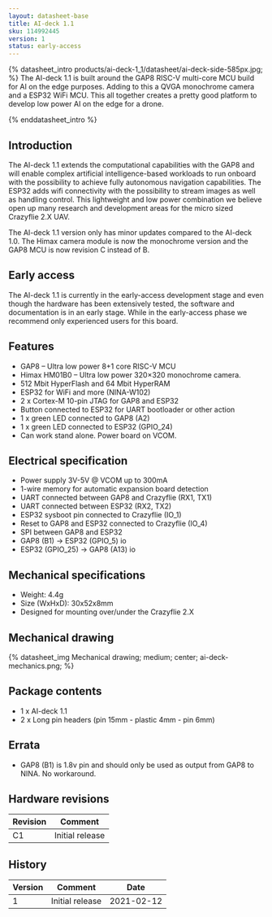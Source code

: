 ```yaml
---
layout: datasheet-base
title: AI-deck 1.1
sku: 114992445
version: 1
status: early-access
---
```


{% datasheet_intro products/ai-deck-1_1/datasheet/ai-deck-side-585px.jpg; %}
The AI-deck 1.1 is built around the GAP8 RISC-V multi-core MCU build for AI on the edge purposes. Adding to this a QVGA monochrome camera and a ESP32 WiFi MCU. This all together creates a pretty good platform to develop low power AI on the edge for a drone.

{% enddatasheet_intro %}

## Introduction

The AI-deck 1.1 extends the computational capabilities with the GAP8 and will enable complex artificial intelligence-based workloads to run onboard with the possibility to achieve fully autonomous navigation capabilities. The ESP32 adds wifi connectivity with the possibility to stream images as well as handling control. This lightweight and low power combination we believe open up many research and development areas for the micro sized Crazyflie 2.X UAV.

The AI-deck 1.1 version only has minor updates compared to the AI-deck 1.0. The Himax camera module is now the monochrome version and the GAP8 MCU is now revision C instead of B.

## Early access
The AI-deck 1.1 is currently in the early-access development stage and even though the hardware has been extensively tested, the software and documentation is in an early stage. While in the early-access phase we recommend only experienced users for this board.

## Features

* GAP8 – Ultra low power 8+1 core RISC-V MCU
* Himax HM01B0 – Ultra low power 320×320 monochrome camera.
* 512 Mbit HyperFlash and 64 Mbit HyperRAM
* ESP32 for WiFi and more (NINA-W102)
* 2 x Cortex-M 10-pin JTAG for GAP8 and ESP32
* Button connected to ESP32 for UART bootloader or other action
* 1 x green LED connected to GAP8 (A2)
* 1 x green LED connected to ESP32 (GPIO_24)
* Can work stand alone. Power board on VCOM.

## Electrical specification

* Power supply 3V-5V @ VCOM up to 300mA
* 1-wire memory for automatic expansion board detection
* UART connected between GAP8 and Crazyflie (RX1, TX1)
* UART connected between ESP32 (RX2, TX2)
* ESP32 sysboot pin connected to Crazyflie (IO_1)
* Reset to GAP8 and ESP32 connected to Crazyflie (IO_4)
* SPI between GAP8 and ESP32
* GAP8 (B1) -> ESP32 (GPIO_5) io
* ESP32 (GPIO_25) -> GAP8 (A13) io

## Mechanical specifications

* Weight: 4.4g
* Size (WxHxD): 30x52x8mm
* Designed for mounting over/under the Crazyflie 2.X

## Mechanical drawing

{% datasheet_img Mechanical drawing; medium; center; ai-deck-mechanics.png; %}

## Package contents

* 1 x AI-deck 1.1
* 2 x Long pin headers (pin 15mm - plastic 4mm - pin 6mm)

## Errata
* GAP8 (B1) is 1.8v pin and should only be used as output from GAP8 to NINA. No workaround.

## Hardware revisions

| Revision | Comment |
| ------- | ------- |
| C1 | Initial release |

## History

| Version | Comment | Date |
| ------- | ------- | ---- |
| 1 | Initial release | 2021-02-12 |
